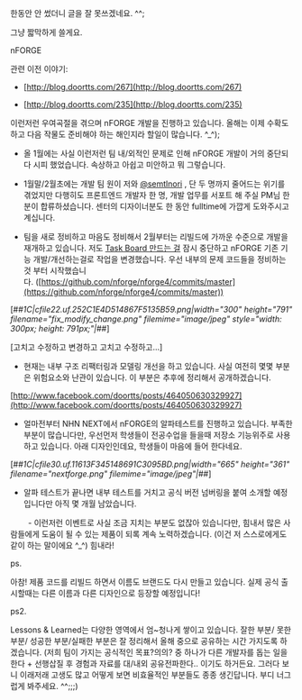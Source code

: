 한동안 안 썼더니 글을 잘 못쓰겠네요. ^^;

그냥 짧막하게 쓸게요.

nFORGE

관련 이전 이야기:

- [http://blog.doortts.com/267](http://blog.doortts.com/267)

- [http://blog.doortts.com/235](http://blog.doortts.com/235)

이런저런 우여곡절을 겪으며 nFORGE 개발을 진행하고 있습니다. 올해는 이제 수확도 하고 다음 작물도 준비해야 하는 해인지라 할일이 많습니다. ^_^);

- 올 1월에는 사실 이런저런 팀 내/외적인 문제로 인해 nFORGE 개발이 거의 중단되다 시피 했었습니다. 속상하고 아쉽고 미안하고 뭐 그렇습니다.

- 1월말/2월초에는 개발 팀 원이 저와 [@semtlnori](https://twitter.com/semtlnori) , 단 두 명까지 줄어드는 위기를 겪었지만 다행히도 프론트엔드 개발자 한 명, 개발 업무를 서포트 해 주실 PM님 한 분이 합류하셨습니다. 센터의 디자이너분도 한 동안 fulltime에 가깝게 도와주시고 계십니다.



- 팀을 새로 정비하고 마음도 정비해서 2월부터는 리빌드에 가까운 수준으로 개발을 재개하고 있습니다. 저도 [Task Board 만드는 걸](http://readme.skplanet.co.kr/?p=3585) 잠시 중단하고 nFORGE 기존 기능 개발/개선하는걸로 작업을 변경했습니다. 우선 내부의 문제 코드들을 정비하는 것 부터 시작했습니다. ([https://github.com/nforge/nforge4/commits/master](https://github.com/nforge/nforge4/commits/master))

[##_1C|cfile22.uf.252C1E4D514867F5135B59.png|width="300" height="791" filename="fix_modify_change.png" filemime="image/jpeg" style="width: 300px; height: 791px;"|_##]

[고치고 수정하고 변경하고 고치고 수정하고...]



- 현재는 내부 구조 리팩터링과 모델링 개선을 하고 있습니다. 사실 여전히 몇몇 부분은 위험요소와 난관이 있습니다. 이 부분은 추후에 정리해서 공개하겠습니다.

[http://www.facebook.com/doortts/posts/464050630329927](http://www.facebook.com/doortts/posts/464050630329927)



- 얼마전부터 NHN NEXT에서 nFORGE의 알파테스트를 진행하고 있습니다. 부족한 부분이 많습니다만, 우선먼저 학생들이 전공수업을 들을때 저장소 기능위주로 사용하고 있습니다. 아래 디자인인데요, 학생들이 마음에 들어 한다네요.



[##_1C|cfile30.uf.11613F345148691C3095BD.png|width="665" height="361" filename="nextforge.png" filemime="image/jpeg"|_##]



- 알파 테스트가 끝나면 내부 테스트를 거치고 공식 버전 넘버링을 붙여 소개할 예정입니다만 아직 몇 개월 남았습니다.



        - 이런저런 이벤트로 사실 조금 지치는 부분도 없잖아 있습니다만, 힘내서 많은 사람들에게 도움이 될 수 있는 제품이 되록 계속 노력하겠습니다. (이건 저 스스로에게도 같이 하는 말이에요 ^_^) 힘내라!



ps.

아참! 제품 코드를 리빌드 하면서 이름도 브랜드도 다시 만들고 있습니다. 실제 공식 출시할때는 다른 이름과 다른 디자인으로 등장할 예정입니다!



ps2.

Lessons & Learned는 다양한 영역에서 엄~청나게 쌓이고 있습니다. 잘한 부분/ 못한부분/ 성공한 부분/실패한 부분은 잘 정리해서 올해 중으로 공유하는 시간 가지도록 하겠습니다. (저희 팀이 가지는 공식적인 목표?의의? 중 하나가 다른 개발자를 돕는 일을 한다 + 선행삽질 후 경험과 자료를 대/내외 공유전파한다.. 이기도 하거든요. 그러다 보니 이래저래 고생도 많고 어떻게 보면 비효율적인 부분들도 종종 생긴답니다. 부디 너그럽게 봐주세요. ^^;;;)
